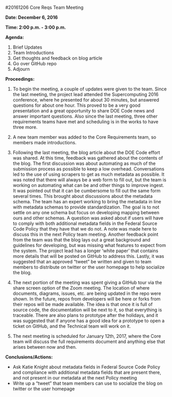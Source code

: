 #20161206 Core Reqs Team Meeting 

**Date: December 6, 2016**

**Time: 2:00 p.m. - 3:00 p.m.**

**Agenda:**

1. Brief Updates
2. Team Introductions
3. Get thoughts and feedback on blog article 
4. Go over GitHub repo 
5. Adjourn

**Proceedings:**

1.	To begin the meeting, a couple of updates were given to the team. Since the last meeting, the project lead attended the Supercomputing 2016 conference, where he presented for about 30 minutes, but answered questions for about one hour. This proved to be a very good presentation and a great opportunity to share DOE Code news and answer important questions. Also since the last meeting, three other requirements teams have met and scheduling is in the works to have three more.   

2.	A new team member was added to the Core Requirements team, so members made introductions. 

3.	Following the last meeting, the blog article about the DOE Code effort was shared. At this time, feedback was gathered about the contents of the blog. The first discussion was about automating as much of the submission process as possible to keep a low overhead. Conversations led to the use of using scrapers to get as much metadata as possible. It was noted that there will always be a web form to fill out, but the team is working on automating what can be and other things to improve ingest. It was pointed out that it can be cumbersome to fill out the same form several times. This brought about discussions about the metadata schema. The team has an expert working to bring the metadata in line with metadata schemas to provide standardization. The goal is to not settle on any one schema but focus on developing mapping between ours and other schemas. A question was asked about if users will have to comply with both additional metadata fields in the Federal Source Code Policy that they have that we do not. A note was made here to discuss this in the next Policy team meeting. Another feedback point from the team was that the blog lays out a great background and guidelines for developing, but was missing what features to expect from the system. The project lead has a longer ‘white paper’ that contains more details that will be posted on GitHub to address this. Lastly, it was suggested that an approved “tweet” be written and given to team members to distribute on twitter or the user homepage to help socialize the blog.

4.	The next portion of the meeting was spent giving a GitHub tour via the share screen option of the Zoom meeting. The location of where documents, diagrams, issues, etc. are being updated in the repo were shown. In the future, repos from developers will be here or forks from their repos will be made available. The idea is that once it is full of source code, the documentation will be next to it, so that everything is traceable. There are also plans to prototype after the holidays, and it was suggested that if anyone has a good idea for a prototype to open a ticket on GitHub, and the Technical team will work on it. 

5.	The next meeting is scheduled for January 12th, 2017, where the Core team will discuss the full requirements document and anything else that arises between now and then. 

**Conclusions/Actions:**
 - Ask Katie Knight about metadata fields in Federal Source Code Policy and compliance with additional metadata fields that are present there, and not present in our metadata at the next Policy meeting
 - Write up a “tweet” that team members can use to socialize the blog on twitter or the user homepage
